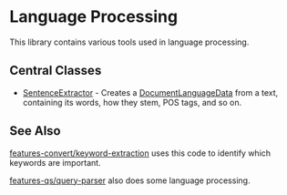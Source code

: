 # Language Processing

This library contains various tools used in language processing.

## Central Classes

* [SentenceExtractor](java/nu/marginalia/language/sentence/SentenceExtractor.java) - 
Creates a [DocumentLanguageData](java/nu/marginalia/language/model/DocumentLanguageData.java) from a text, containing
its words, how they stem, POS tags, and so on. 

## See Also

[features-convert/keyword-extraction](../../features-convert/keyword-extraction) uses this code to identify which keywords
are important.

[features-qs/query-parser](../../features-qs/query-parser) also does some language processing.